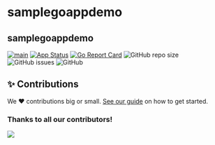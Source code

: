 # samplegoappdemo
## samplegoappdemo


[![main](https://github.com/Team-DX-22/samplegoappdemo/actions/workflows/main.yml/badge.svg)](https://github.com/Team-DX-22/samplegoappdemo/actions/workflows/main.yml)
[![App Status](https://argocd.diegoluisi.eti.br/api/badge?name=dev-samplegoappdemo&revision=true)](https://argocd.diegoluisi.eti.br/applications/dev-samplegoappdemo)
[![Go Report Card](https://goreportcard.com/badge/github.com/Team-DX-22/samplegoappdemo)](https://goreportcard.com/report/github.com/Team-DX-22/samplegoappdemo)
![GitHub repo size](https://img.shields.io/github/repo-size/Team-DX-22/samplegoappdemo)
![GitHub issues](https://img.shields.io/github/issues/Team-DX-22/samplegoappdemo)
![GitHub](https://img.shields.io/github/license/Team-DX-22/samplegoappdemo)


## ✨ Contributions

We ❤️ contributions big or small. [See our guide](contributing.md) on how to get started.

### Thanks to all our contributors!

<a href="https://github.com/devxp-tech/samplegoappdemo/graphs/contributors">
  <img src="https://contrib.rocks/image?repo=devxp-tech/samplegoappdemo" />
</a>
